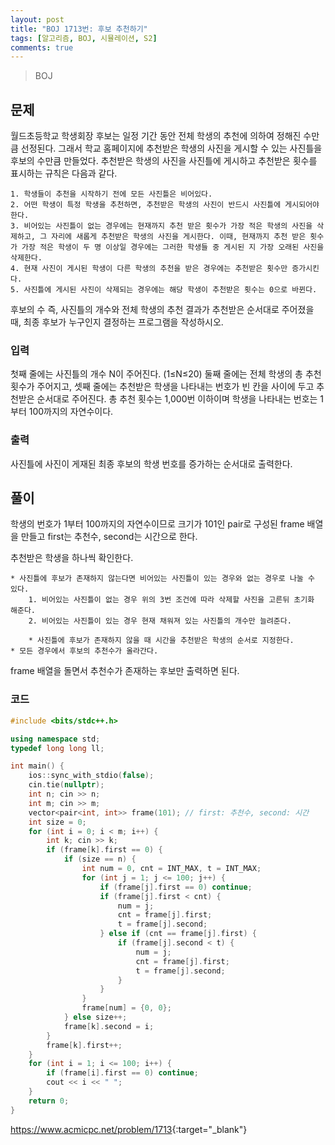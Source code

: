 ```yaml
---
layout: post
title: "BOJ 1713번: 후보 추천하기"
tags: [알고리즘, BOJ, 시뮬레이션, S2]
comments: true
---
```


> BOJ

## 문제
월드초등학교 학생회장 후보는 일정 기간 동안 전체 학생의 추천에 의하여 정해진 수만큼 선정된다. 그래서 학교 홈페이지에 추천받은 학생의 사진을 게시할 수 있는 사진틀을 후보의 수만큼 만들었다. 추천받은 학생의 사진을 사진틀에 게시하고 추천받은 횟수를 표시하는 규칙은 다음과 같다.

    1. 학생들이 추천을 시작하기 전에 모든 사진틀은 비어있다.
    2. 어떤 학생이 특정 학생을 추천하면, 추천받은 학생의 사진이 반드시 사진틀에 게시되어야 한다.
    3. 비어있는 사진틀이 없는 경우에는 현재까지 추천 받은 횟수가 가장 적은 학생의 사진을 삭제하고, 그 자리에 새롭게 추천받은 학생의 사진을 게시한다. 이때, 현재까지 추천 받은 횟수가 가장 적은 학생이 두 명 이상일 경우에는 그러한 학생들 중 게시된 지 가장 오래된 사진을 삭제한다.
    4. 현재 사진이 게시된 학생이 다른 학생의 추천을 받은 경우에는 추천받은 횟수만 증가시킨다.
    5. 사진틀에 게시된 사진이 삭제되는 경우에는 해당 학생이 추천받은 횟수는 0으로 바뀐다.

후보의 수 즉, 사진틀의 개수와 전체 학생의 추천 결과가 추천받은 순서대로 주어졌을 때, 최종 후보가 누구인지 결정하는 프로그램을 작성하시오.

### 입력
첫째 줄에는 사진틀의 개수 N이 주어진다. (1≤N≤20) 둘째 줄에는 전체 학생의 총 추천 횟수가 주어지고, 셋째 줄에는 추천받은 학생을 나타내는 번호가 빈 칸을 사이에 두고 추천받은 순서대로 주어진다. 총 추천 횟수는 1,000번 이하이며 학생을 나타내는 번호는 1부터 100까지의 자연수이다.

### 출력
사진틀에 사진이 게재된 최종 후보의 학생 번호를 증가하는 순서대로 출력한다.

## 풀이
학생의 번호가 1부터 100까지의 자연수이므로 크기가 101인 pair로 구성된 frame 배열을 만들고 first는 추천수, second는 시간으로 한다.

추천받은 학생을 하나씩 확인한다.

    * 사진틀에 후보가 존재하지 않는다면 비어있는 사진틀이 있는 경우와 없는 경우로 나눌 수 있다.
    	1. 비어있는 사진틀이 없는 경우 위의 3번 조건에 따라 삭제할 사진을 고른뒤 초기화 해준다.
    	2. 비어있는 사진틀이 있는 경우 현재 채워져 있는 사진틀의 개수만 늘려준다.

    	* 사진틀에 후보가 존재하지 않을 때 시간을 추천받은 학생의 순서로 지정한다.
    * 모든 경우에서 후보의 추천수가 올라간다.

frame 배열을 돌면서 추천수가 존재하는 후보만 출력하면 된다.

### 코드
```c++
#include <bits/stdc++.h>

using namespace std;
typedef long long ll;

int main() {
    ios::sync_with_stdio(false);
    cin.tie(nullptr);
    int n; cin >> n;
    int m; cin >> m;
    vector<pair<int, int>> frame(101); // first: 추천수, second: 시간
    int size = 0;
    for (int i = 0; i < m; i++) {
        int k; cin >> k;
        if (frame[k].first == 0) {
            if (size == n) {
                int num = 0, cnt = INT_MAX, t = INT_MAX;
                for (int j = 1; j <= 100; j++) {
                    if (frame[j].first == 0) continue;
                    if (frame[j].first < cnt) {
                        num = j;
                        cnt = frame[j].first;
                        t = frame[j].second;
                    } else if (cnt == frame[j].first) {
                        if (frame[j].second < t) {
                            num = j;
                            cnt = frame[j].first;
                            t = frame[j].second;
                        }
                    }
                }
                frame[num] = {0, 0};
            } else size++;
            frame[k].second = i;
        }
        frame[k].first++;
    }
    for (int i = 1; i <= 100; i++) {
        if (frame[i].first == 0) continue;
        cout << i << " ";
    }
    return 0;
}

```

<https://www.acmicpc.net/problem/1713>{:target="_blank"}
